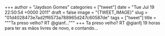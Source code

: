 
+++
author = "Jaydson Gomes"
categories = ["tweet"]
date = "Tue Jul 19 22:50:54 +0000 2011"
draft = false
image = "{TWEET_IMAGE}"
slug = "01d4028473e7ad2ff6573a788965d247c60587de"
tags = ["tweet"]
title = """Ta preso velho? RT @gianf..."""
+++
Ta preso velho? RT @gianfj 19 horas para ter as mãos livres de novo, e contando...
